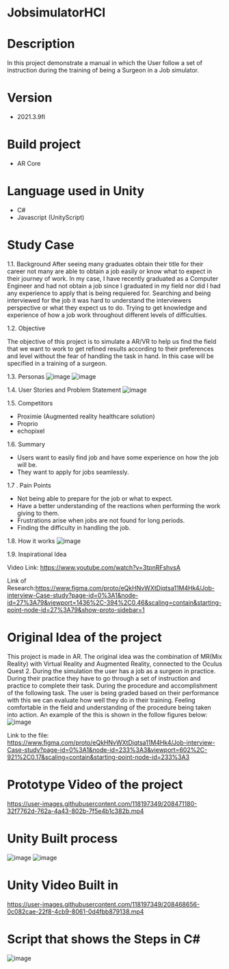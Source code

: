 # JobsimulatorHCI

# Description
In this project demonstrate a manual in which the User follow a set of instruction during the training of being a Surgeon in a Job simulator.

# Version
- 2021.3.9fl

# Build project
- AR Core

# Language used in Unity
- C#
- Javascript (UnityScript)

# Study Case
1.1. Background
After seeing many graduates obtain their title for their career not many are able to obtain a job easily or know what to expect in their journey of work. In my case, I have recently graduated as a Computer Engineer and had not obtain a job since I graduated in my field nor did I had any experience to apply that is being requiered for. Searching and being interviewed for the job it was hard to understand the interviewers perspective or what they expect us to do. Trying to get knowledge and experience of how a job work throughout different levels of difficulties.

1.2. Objective

The objective of this project is to simulate a AR/VR to help us find the field that we want to work to get refined results according to their preferences and level without the fear of handling the task in hand. In this case will be specified in a training of a surgeon.

1.3. Personas 
![image](https://user-images.githubusercontent.com/118197349/208486862-43bf8c69-7d2d-4e01-b1a4-71157e8de9e0.png)
![image](https://user-images.githubusercontent.com/118197349/208486924-9141fbac-72df-4e58-b1ef-4c1026f197ac.png)

1.4. User Stories and Problem Statement
![image](https://user-images.githubusercontent.com/118197349/208486987-8e2e8e2a-1d17-40c3-9e58-c9759f1b1e26.png)

1.5. Competitors
 - Proximie (Augmented reality healthcare solution)
 - Proprio 
 - echopixel 

1.6. Summary
- Users want to easily find job and have some experience on how the job will be.
- They want to apply for jobs seamlessly.

1.7 . Pain Points

- Not being able to prepare for the job or what to expect.
- Have a better understanding of the reactions when performing the work giving to them.
- Frustrations arise when jobs are not found for long periods.
- Finding the difficulty in handling the job.

1.8. How it works
![image](https://user-images.githubusercontent.com/118197349/208487206-6b8faad7-979b-481c-bb4d-4ec3d7815f4a.png)

1.9. Inspirational Idea

Video Link: https://www.youtube.com/watch?v=3tpnRFshvsA 

Link of Research:https://www.figma.com/proto/eQkHNvWXtDjqtsa11M4Hk4/Job-interview-Case-study?page-id=0%3A1&node-id=27%3A79&viewport=1436%2C-394%2C0.46&scaling=contain&starting-point-node-id=27%3A79&show-proto-sidebar=1

# Original Idea of the project

This project is made in AR. The original idea was the combination of MR(Mix Reality) with Virtual Reality and Augmented Reality, connected to the Oculus Quest 2. During the simulation the user has a job as a surgeon in practice. During their practice they have to go through a set of instruction and practice to complete their task. During the procedure and accomplishment of the following task. The user is being graded based on their performance with this we can evaluate how well they do in their training. Feeling comfortable in the field and understanding of the procedure being taken into action. An example of the this is shown in the follow figures below:
![image](https://user-images.githubusercontent.com/118197349/208390047-d0c414fe-482a-4ae6-8198-d1b941c921e8.png)

Link to the file: https://www.figma.com/proto/eQkHNvWXtDjqtsa11M4Hk4/Job-interview-Case-study?page-id=0%3A1&node-id=233%3A3&viewport=602%2C-921%2C0.17&scaling=contain&starting-point-node-id=233%3A3

# Prototype Video of the project

https://user-images.githubusercontent.com/118197349/208471180-32f7762d-762a-4a43-802b-7f5e4b1c382b.mp4

# Unity Built process

![image](https://user-images.githubusercontent.com/118197349/208385508-8b20fc8e-f46f-4db8-8093-4db793db4f28.png)
![image](https://user-images.githubusercontent.com/118197349/208385568-b6ec0a9d-a40d-4e9b-9759-82c84a1af73a.png)

# Unity Video Built in
https://user-images.githubusercontent.com/118197349/208468656-0c082cae-22f8-4cb9-8061-0d4fbb879138.mp4

# Script that shows the Steps in C#
![image](https://user-images.githubusercontent.com/118197349/208385926-3886d12e-1760-4adc-8f74-cc01ea4badc7.png)
